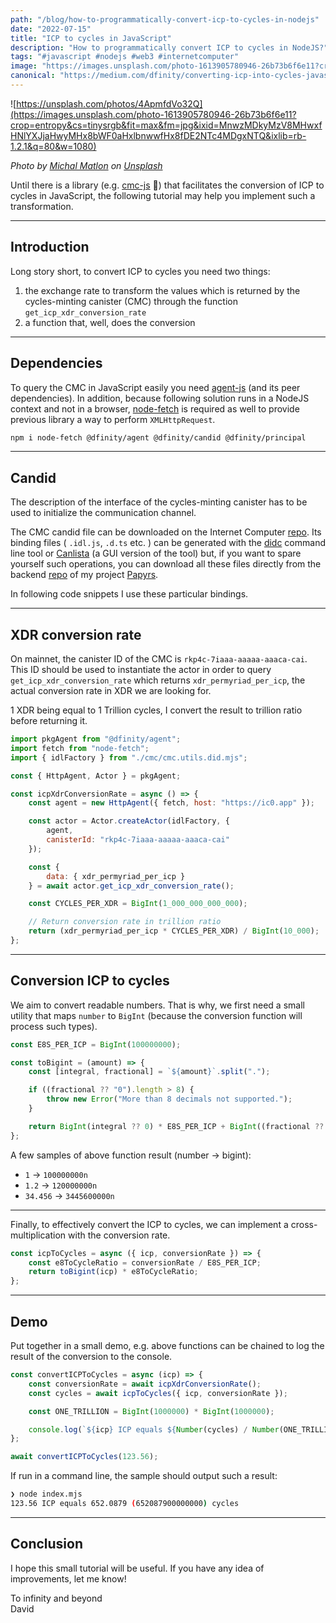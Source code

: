 ```yaml
---
path: "/blog/how-to-programmatically-convert-icp-to-cycles-in-nodejs"
date: "2022-07-15"
title: "ICP to cycles in JavaScript"
description: "How to programmatically convert ICP to cycles in NodeJS?"
tags: "#javascript #nodejs #web3 #internetcomputer"
image: "https://images.unsplash.com/photo-1613905780946-26b73b6f6e11?crop=entropy&cs=tinysrgb&fit=max&fm=jpg&ixid=MnwzMDkyMzV8MHwxfHNlYXJjaHwyMHx8bWF0aHxlbnwwfHx8fDE2NTc4MDgxNTQ&ixlib=rb-1.2.1&q=80&w=1080"
canonical: "https://medium.com/dfinity/converting-icp-into-cycles-javascript-9b0dba8d8e00"
---
```


![https://unsplash.com/photos/4ApmfdVo32Q](https://images.unsplash.com/photo-1613905780946-26b73b6f6e11?crop=entropy&cs=tinysrgb&fit=max&fm=jpg&ixid=MnwzMDkyMzV8MHwxfHNlYXJjaHwyMHx8bWF0aHxlbnwwfHx8fDE2NTc4MDgxNTQ&ixlib=rb-1.2.1&q=80&w=1080)

_Photo by [Michal Matlon](https://unsplash.com/@michalmatlon?utm_source=Papyrs&utm_medium=referral) on [Unsplash](https://unsplash.com/?utm_source=unsplash&utm_medium=referral&utm_content=creditCopyText)_

Until there is a library (e.g. [cmc-js](https://github.com/dfinity/ic-js) 👀) that facilitates the conversion of ICP to cycles in JavaScript, the following tutorial may help you implement such a transformation.

---

## Introduction

Long story short, to convert ICP to cycles you need two things:

1.  the exchange rate to transform the values which is returned by the cycles-minting canister (CMC) through the function `get_icp_xdr_conversion_rate`
2.  a function that, well, does the conversion

---

## Dependencies

To query the CMC in JavaScript easily you need [agent-js](https://github.com/dfinity/agent-js) (and its peer dependencies). In addition, because following solution runs in a NodeJS context and not in a browser, [node-fetch](https://github.com/node-fetch/node-fetch) is required as well to provide previous library a way to perform `XMLHttpRequest`.

```bash
npm i node-fetch @dfinity/agent @dfinity/candid @dfinity/principal
```

---

## Candid

The description of the interface of the cycles-minting canister has to be used to initialize the communication channel.

The CMC candid file can be downloaded on the Internet Computer [repo](https://github.com/dfinity/ic/tree/master/rs/nns/cmc). Its binding files ( `.idl.js`, `.d.ts` etc. ) can be generated with the [didc](https://github.com/dfinity/candid/tree/master/tools/didc) command line tool or [Canlista](https://k7gat-daaaa-aaaae-qaahq-cai.raw.ic0.app/docs/) (a GUI version of the tool) but, if you want to spare yourself such operations, you can download all these files directly from the backend [repo](https://github.com/papyrs/ic/tree/main/ic/cmc) of my project [Papyrs](https://papy.rs).

In following code snippets I use these particular bindings.

---

## XDR conversion rate

On mainnet, the canister ID of the CMC is `rkp4c-7iaaa-aaaaa-aaaca-cai`. This ID should be used to instantiate the actor in order to query `get_icp_xdr_conversion_rate` which returns `xdr_permyriad_per_icp`, the actual conversion rate in XDR we are looking for.

1 XDR being equal to 1 Trillion cycles, I convert the result to trillion ratio before returning it.

```javascript
import pkgAgent from "@dfinity/agent";
import fetch from "node-fetch";
import { idlFactory } from "./cmc/cmc.utils.did.mjs";

const { HttpAgent, Actor } = pkgAgent;

const icpXdrConversionRate = async () => {
	const agent = new HttpAgent({ fetch, host: "https://ic0.app" });

	const actor = Actor.createActor(idlFactory, {
		agent,
		canisterId: "rkp4c-7iaaa-aaaaa-aaaca-cai"
	});

	const {
		data: { xdr_permyriad_per_icp }
	} = await actor.get_icp_xdr_conversion_rate();

	const CYCLES_PER_XDR = BigInt(1_000_000_000_000);

	// Return conversion rate in trillion ratio
	return (xdr_permyriad_per_icp * CYCLES_PER_XDR) / BigInt(10_000);
};
```

---

## Conversion ICP to cycles

We aim to convert readable numbers. That is why, we first need a small utility that maps `number` to `BigInt` (because the conversion function will process such types).

```javascript
const E8S_PER_ICP = BigInt(100000000);

const toBigint = (amount) => {
	const [integral, fractional] = `${amount}`.split(".");

	if ((fractional ?? "0").length > 8) {
		throw new Error("More than 8 decimals not supported.");
	}

	return BigInt(integral ?? 0) * E8S_PER_ICP + BigInt((fractional ?? "0").padEnd(8, "0"));
};
```

A few samples of above function result (number -> bigint):

- `1` -> `100000000n`
- `1.2` -> `120000000n`
- `34.456` -> `3445600000n`

---

Finally, to effectively convert the ICP to cycles, we can implement a cross-multiplication with the conversion rate.

```javascript
const icpToCycles = async ({ icp, conversionRate }) => {
	const e8ToCycleRatio = conversionRate / E8S_PER_ICP;
	return toBigint(icp) * e8ToCycleRatio;
};
```

---

## Demo

Put together in a small demo, e.g. above functions can be chained to log the result of the conversion to the console.

```javascript
const convertICPToCycles = async (icp) => {
	const conversionRate = await icpXdrConversionRate();
	const cycles = await icpToCycles({ icp, conversionRate });

	const ONE_TRILLION = BigInt(1000000) * BigInt(1000000);

	console.log(`${icp} ICP equals ${Number(cycles) / Number(ONE_TRILLION)} (${cycles}) cycles`);
};

await convertICPToCycles(123.56);
```

If run in a command line, the sample should output such a result:

```bash
❯ node index.mjs
123.56 ICP equals 652.0879 (652087900000000) cycles
```

---

## Conclusion

I hope this small tutorial will be useful. If you have any idea of improvements, let me know!

To infinity and beyond  
David
